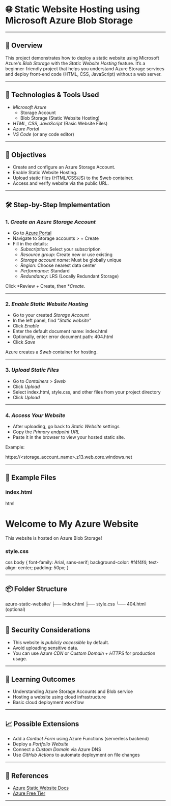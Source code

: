 # 🌐 Static Website Hosting using Microsoft Azure Blob Storage

---

## 📌 Overview

This project demonstrates how to deploy a static website using Microsoft Azure's *Blob Storage* with the *Static Website Hosting* feature. It’s a beginner-friendly project that helps you understand Azure Storage services and deploy front-end code (HTML, CSS, JavaScript) without a web server.

---

## 🧰 Technologies & Tools Used

- *Microsoft Azure*
  - Storage Account
  - Blob Storage (Static Website Hosting)
- *HTML, CSS, JavaScript* (Basic Website Files)
- *Azure Portal*
- *VS Code* (or any code editor)

---

## 🎯 Objectives

- Create and configure an Azure Storage Account.
- Enable Static Website Hosting.
- Upload static files (HTML/CSS/JS) to the $web container.
- Access and verify website via the public URL.

---

## 🛠 Step-by-Step Implementation

### 1. *Create an Azure Storage Account*

- Go to [Azure Portal](https://portal.azure.com)
- Navigate to Storage accounts > + Create
- Fill in the details:
  - *Subscription*: Select your subscription
  - *Resource group*: Create new or use existing
  - *Storage account name*: Must be globally unique
  - *Region*: Choose nearest data center
  - *Performance*: Standard
  - *Redundancy*: LRS (Locally Redundant Storage)

Click *Review + Create, then **Create*.

---

### 2. *Enable Static Website Hosting*

- Go to your created *Storage Account*
- In the left panel, find *"Static website"*
- Click *Enable*
- Enter the default document name: index.html
- Optionally, enter error document path: 404.html
- Click *Save*

Azure creates a *$web* container for hosting.

---

### 3. *Upload Static Files*

- Go to *Containers > $web*
- Click *Upload*
- Select index.html, style.css, and other files from your project directory
- Click *Upload*

---

### 4. *Access Your Website*

- After uploading, go back to *Static Website* settings
- Copy the *Primary endpoint URL*
- Paste it in the browser to view your hosted static site.

Example:

https://<storage_account_name>.z13.web.core.windows.net


---

## 🧪 Example Files

### index.html
html
<!DOCTYPE html>
<html lang="en">
<head>
  <meta charset="UTF-8">
  <title>My Azure Static Site</title>
  <link rel="stylesheet" href="style.css">
</head>
<body>
  <h1>Welcome to My Azure Website</h1>
  <p>This website is hosted on Azure Blob Storage!</p>
</body>
</html>


### style.css
css
body {
  font-family: Arial, sans-serif;
  background-color: #f4f4f4;
  text-align: center;
  padding: 50px;
}


---

## 📦 Folder Structure


azure-static-website/
├── index.html
├── style.css
└── 404.html (optional)


---

## 🔐 Security Considerations

- This website is *publicly accessible* by default.
- Avoid uploading sensitive data.
- You can use *Azure CDN* or *Custom Domain + HTTPS* for production usage.

---

## 🧠 Learning Outcomes

- Understanding Azure Storage Accounts and Blob service
- Hosting a website using cloud infrastructure
- Basic cloud deployment workflow

---

## 📈 Possible Extensions

- Add a *Contact Form* using Azure Functions (serverless backend)
- Deploy a *Portfolio Website*
- Connect a *Custom Domain* via Azure DNS
- Use *GitHub Actions* to automate deployment on file changes

---

## 📝 References

- [Azure Static Website Docs](https://learn.microsoft.com/en-us/azure/storage/blobs/storage-blob-static-website)
- [Azure Free Tier](https://azure.microsoft.com/en-us/free/)

---
